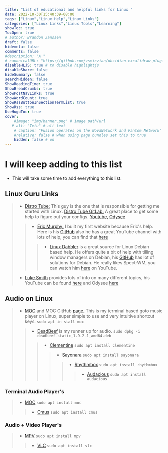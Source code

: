 ```yaml
---
title: "List of educational and helpful links for Linux "
date: 2022-10-30T15:40:39+08:00
tags: ["Linux","Linux Help","Linux Links"]
categories: ["Linux Links","Linux Tools","Learning"]
showToc: true
TocOpen: true
# author: Brandon Janssen
draft: false
hidemeta: false
comments: false
#description: "A "
# canonicalURL: "https://github.com/zsviczian/obsidian-excalidraw-plugin"
disableHLJS: true # to disable highlightjs
disableShare: false
hideSummary: false
searchHidden: false
ShowReadingTime: true
ShowBreadCrumbs: true
ShowPostNavLinks: true
ShowWordCount: true
ShowRssButtonInSectionTermList: true
ShowRss: true
UseHugoToc: true
cover:
    #image: "img/banner.png" # image path/url
   # alt: "Tetu" # alt text
    # caption: "Fusion operates on the NovaNetwork and Fantom Network" # display caption under cover
    #relative: false # when using page bundles set this to true
    hidden: false # on
---
```

# I will keep adding to this list
-  This will take some time to add everything to this list.
## Linux Guru Links
> - [Distro Tube:](https://distro.tube/) This guy is the one that is responsible for getting me started with Linux. [Distro Tube GitLab:](https://gitlab.com/dwt1) A great place to get some help to figure out your configs. [Youtube,](https://www.youtube.com/c/DistroTube/videos) [Odysee](https://odysee.com/@DistroTube:2)
>>- [Eric Murphy:](https://ericmurphy.xyz/) I built my first website because Eric's help. Here is his [GitHub](https://github.com/ericmurphyxyz) also he has a great YouTube channel with lots of help, you can find that [here](https://www.youtube.com/c/EricMurphyxyz/videos)
>>>- [Linux Dabbler](https://github.com/linuxdabbler) is a great source for Linux Debian based help. He offers quite a bit of help with tilling window managers on Debian, his [GitHub](https://github.com/linuxdabbler) has lot of solutions for Debian. He really likes SpectrWM, you can watch him [here](https://www.youtube.com/c/linuxdabbler/videos) on YouTube.
>
>- [Luke Smith](https://lukesmith.xyz/) provides lots of info on many different topics, his YouTube can be found [here](https://youtube.com/c/lukesmithxyz)  and Odysee [here](https://odysee.com/@Luke:7)


## Audio on Linux 
>- [MOC](http://moc.daper.net/) and MOC GitHub [page.](https://github.com/jonsafari/mocp) This is my terminal based goto music player on Linux, super simple to use and very intuitive shortcut keys. `sudo apt in stall moc`
>>- [DeadBeef](https://deadbeef.sourceforge.io/) is my runner up for audio. `sudo dpkg -i deadbeef-static_1.9.2-1_amd64.deb`
>>>- [Clementine]( http://www.clementine-player.org/) `sudo apt install clementine`
>>>>- [Sayonara](http://sayonara-player.com) `sudo apt install sayonara`
>>>>>- [Rhythmbox]( https://wiki.gnome.org/Apps/Rhythmbox) `sudo apt install rhythmbox`
>>>>>>- [Audacious]( http://www.audacious-media-player.org/) `sudo apt install audacious`

### Terminal Audio Player's 
>- [MOC](http://moc.daper.net/)  `sudo apt install moc`
>>- [Cmus](https://cmus.github.io/) `sudo apt install cmus`
### Audio + Video Player's
>- [MPV](https://mpv.io/) `sudo apt install mpv`
>>- [VLC](https://www.videolan.org/vlc/) `sudo apt install vlc`




